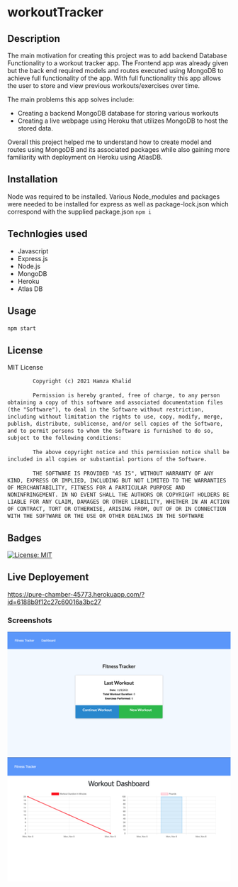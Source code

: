 # workoutTracker
## Description
The main motivation for creating this project was to add backend Database Functionality to a workout tracker app. The Frontend app was already given but the back end required models and routes executed using MongoDB to achieve full functionality of the app. With full functionality this app allows the user to store and view previous workouts/exercises over time. 

The main problems this app solves include:
* Creating a backend MongoDB database for storing various workouts
* Creating a live webpage using Heroku that utilizes MongoDB to host the stored data.

Overall this project helped me to understand how to create model and routes using MongoDB and its associated packages while also gaining more familiarity with deployment on Heroku using AtlasDB. 

## Installation
Node was required to be installed. Various Node_modules and packages were needed to be installed for express as well as package-lock.json which correspond with the supplied package.json
``npm i``

## Technlogies used
* Javascript
* Express.js
* Node.js
* MongoDB
* Heroku
* Atlas DB

## Usage
``npm start``


## License 
MIT License

            Copyright (c) 2021 Hamza Khalid
            
            Permission is hereby granted, free of charge, to any person obtaining a copy of this software and associated documentation files (the "Software"), to deal in the Software without restriction, including without limitation the rights to use, copy, modify, merge, publish, distribute, sublicense, and/or sell copies of the Software, and to permit persons to whom the Software is furnished to do so, subject to the following conditions:
            
            The above copyright notice and this permission notice shall be included in all copies or substantial portions of the Software.
            
            THE SOFTWARE IS PROVIDED "AS IS", WITHOUT WARRANTY OF ANY KIND, EXPRESS OR IMPLIED, INCLUDING BUT NOT LIMITED TO THE WARRANTIES OF MERCHANTABILITY, FITNESS FOR A PARTICULAR PURPOSE AND NONINFRINGEMENT. IN NO EVENT SHALL THE AUTHORS OR COPYRIGHT HOLDERS BE LIABLE FOR ANY CLAIM, DAMAGES OR OTHER LIABILITY, WHETHER IN AN ACTION OF CONTRACT, TORT OR OTHERWISE, ARISING FROM, OUT OF OR IN CONNECTION WITH THE SOFTWARE OR THE USE OR OTHER DEALINGS IN THE SOFTWARE
            
## Badges
[![License: MIT](https://img.shields.io/badge/License-MIT-yellow.svg)](https://opensource.org/licenses/MIT)

## Live Deployement 

https://pure-chamber-45773.herokuapp.com/?id=6188b9f12c27c60016a3bc27
### Screenshots
![](images/Screenshot1.png)
![](images/Screenshot2.png)
